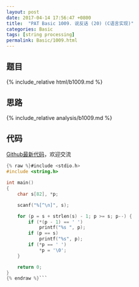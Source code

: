 ```yaml
---
layout: post
date: 2017-04-14 17:56:47 +0800
title:  "PAT Basic 1009. 说反话 (20) (C语言实现)"
categories: Basic
tags: [string processing]
permalink: Basic/1009.html
---
```


## 题目

{% include_relative html/b1009.md %}

## 思路

{% include_relative analysis/b1009.md %}

## 代码

[Github最新代码](https://github.com/OliverLew/PAT/blob/master/PATBasic/1009.c)，欢迎交流

```c
{% raw %}#include <stdio.h>
#include <string.h>

int main()
{
	char s[82], *p;

	scanf("%[^\n]", s);

	for (p = s + strlen(s) - 1; p >= s; p--) {
		if (*(p - 1) == ' ')
			printf("%s ", p);
		if (p == s)
			printf("%s", p);
		if (*p == ' ')
			*p = '\0';
	}

	return 0;
}
{% endraw %}```